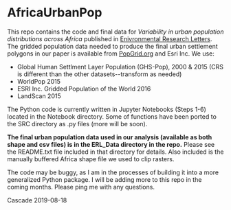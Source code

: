 AfricaUrbanPop
==============================

This repo contains the code and final data for *Variability in urban population distributions across Africa* published in [Enivronmental Research Letters](https://iopscience.iop.org/article/10.1088/1748-9326/ab2432). The gridded population data needed to produce the final urban settlement polygons in our paper is available from [PopGrid.org](https://www.popgrid.org/compare-data) and Esri Inc. We use:

- Global Human Settlment Layer Population (GHS-Pop), 2000 & 2015 (CRS is different than the other datasets--transform as needed)
- WorldPop 2015
- ESRI Inc. Gridded Population of the World 2016
- LandScan 2015

The Python code is currently written in Jupyter Notebooks (Steps 1-6) located in the Notebook directory. Some of functions have been ported to the SRC directory as .py files (more will be soon). 

**The final urban population data used in our analysis (available as both shape and csv files) is in the ERL_Data directory in the repo.** Please see the README.txt file included in that directory for details. Also included is the manually buffered Africa shape file we used to clip rasters.  

The code may be buggy, as I am in the processes of building it into a more generalized Python package. I will be adding more to this repo in the coming months. Please ping me with any questions.

Cascade 2019-08-18

